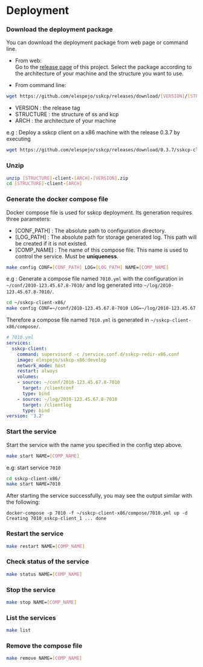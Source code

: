 # Deployment

### Download the deployment package
    
You can download the deployment package from web page or command line.

* From web:  
Go to the [release page](https://github.com/elespejo/sskcp/releases) of this project. Select the package according to the architecture of your machine and the structure you want to use.

* From command line:  
```bash
wget https://github.com/elespejo/sskcp/releases/download/[VERSION]/[STRUCTURE]-client-[ARCH]-[VERSION].zip
```
  * VERSION : the release tag  
  * STRUCTURE : the structure of ss and kcp  
  * ARCH : the architecture of your machine 

  e.g : Deploy a sskcp client on a x86 machine with the release 0.3.7 by executing
  ```bash
  wget https://github.com/elespejo/sskcp/releases/download/0.3.7/sskcp-client-x86-0.3.7.zip
  ```

### Unzip

```bash
unzip [STRUCTURE]-client-[ARCH]-[VERSION].zip
cd [STRUCTURE]-client-[ARCH]
```

### Generate the docker compose file

Docker compose file is used for sskcp deployment. Its generation requires three parameters:
* [CONF_PATH] : The absolute path to configuration directory.  
* [LOG_PATH] : The absolute path for storage generated log. This path will be created if it is not existed.  
* [COMP_NAME] : The name of this compose file. This name is used to control the service. Must be **uniqueness**.

```bash
make config CONF=[CONF_PATH] LOG=[LOG_PATH] NAME=[COMP_NAME]
```

e.g : Generate a compose file named `7010.yml` with the configuration in `~/conf/2010-123.45.67.8-7010/` and log generated into `~/log/2010-123.45.67.8-7010/`.
```bash
cd ~/sskcp-client-x86/
make config CONF=~/conf/2010-123.45.67.8-7010 LOG=~/log/2010-123.45.67.8-7010 NAME=7010
```
Therefore a compose file named `7010.yml` is generated in `~/sskcp-client-x86/compose/`.
```yaml
# 7010.yml
services:
  sskcp-client:
    command: supervisord -c /service.conf.d/sskcp-redir-x86.conf
    image: elespejo/sskcp-x86:develop
    network_mode: host
    restart: always
    volumes:
    - source: ~/conf/2010-123.45.67.8-7010
      target: /clientconf
      type: bind
    - source: ~/log/2010-123.45.67.8-7010
      target: /clientlog
      type: bind
version: '3.2'


```

### Start the service
Start the service with the name you specified in the config step above.
```bash 
make start NAME=[COMP_NAME]
```
e.g: start service `7010`
```bash
cd sskcp-client-x86/
make start NAME=7010
```
After starting the service successfully, you may see the output similar with the following: 
```
docker-compose -p 7010 -f ~/sskcp-client-x86/compose/7010.yml up -d
Creating 7010_sskcp-client_1 ... done
```

### Restart the service
```bash
make restart NAME=[COMP_NAME]
```

### Check status of the service
```bash
make status NAME=[COMP_NAME]
```

### Stop the service
```bash
make stop NAME=[COMP_NAME]
```

### List the services
```bash
make list
```

### Remove the compose file
```bash
make remove NAME=[COMP_NAME]
```
